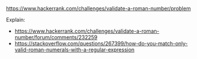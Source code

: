 https://www.hackerrank.com/challenges/validate-a-roman-number/problem

Explain:
- https://www.hackerrank.com/challenges/validate-a-roman-number/forum/comments/232259
- https://stackoverflow.com/questions/267399/how-do-you-match-only-valid-roman-numerals-with-a-regular-expression
